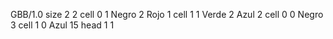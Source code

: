 <gs-board> GBB/1.0
size 2 2
cell 0 1 Negro 2 Rojo 1
cell 1 1 Verde 2 Azul 2
cell 0 0 Negro 3
cell 1 0 Azul 15
head 1 1
 </gs-board>